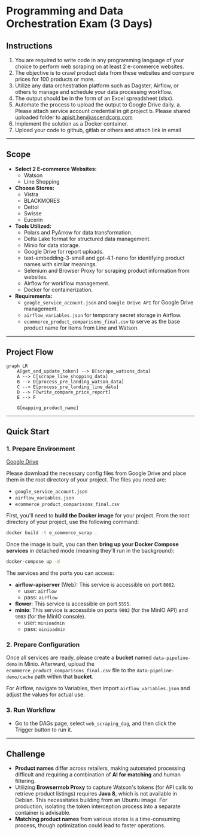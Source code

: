 # Programming and Data Orchestration Exam (3 Days)

## Instructions

1.  You are required to write code in any programming language of your choice to perform web scraping on at least 2 e-commerce websites.
2.  The objective is to crawl product data from these websites and compare prices for 100 products or more.
3.  Utilize any data orchestration platform such as Dagster, Airflow, or others to manage and schedule your data processing workflow.
4.  The output should be in the form of an Excel spreadsheet (xlsx).
5.  Automate the process to upload the output to Google Drive daily.
    a.  Please attach service account credential in git project
    b.  Please shared uploaded folder to apisit.hen@ascendcorp.com
6.  Implement the solution as a Docker container.
7.  Upload your code to github, gitlab or others and attach link in email

---

## Scope
- **Select 2 E-commerce Websites:**
	- Watson
	- Line Shopping
- **Choose Stores:**
	- Vistra
	- BLACKMORES
	- Dettol
	- Swisse
	- Eucerin
- **Tools Utilized:**
	- Polars and PyArrow for data transformation.
	- Delta Lake format for structured data management.
	- Minio for data storage.
	- Google Drive for report uploads.
	- text-embedding-3-small and gpt-4.1-nano for identifying product names with similar meanings.
	- Selenium and Browser Proxy for scraping product information from websites.
	- Airflow for workflow management.
	- Docker for containerization.
- **Requirements:**
	- `google_service_account.json` and `Google Drive API` for Google Drive management.
	- `airflow_variables.json` for temporary secret storage in Airflow.
	- `ecommerce_product_comparisons_final.csv` to serve as the base product name for items from Line and Watson.

---

## Project Flow
```mermaid
graph LR
    A[get_and_update_token] --> B[scrape_watsons_data]
    A --> C[scrape_line_shopping_data]
    B --> D[process_pre_landing_watson_data]
    C --> E[process_pre_landing_line_data]
    D --> F[write_compare_price_report]
    E --> F

    G[mapping_product_name]
```

---

## Quick Start

### 1. Prepare Environment

[Google Drive](https://drive.google.com/drive/folders/1ciyLMz9SO_A4WQVr7GG5Y1DptbaAjz3G?usp=sharing)

Please download the necessary config files from Google Drive and place them in the root directory of your project. The files you need are:
- `google_service_account.json`
- `airflow_variables.json`
- `ecommerce_product_comparisons_final.csv`

First, you'll need to **build the Docker image** for your project. From the root directory of your project, use the following command:

```bash
docker build -t e_commerce_scrap .
```

Once the image is built, you can then **bring up your Docker Compose services** in detached mode (meaning they'll run in the background):

```bash
docker-compose up -d
```

The services and the ports you can access:
- **airflow-apiserver** (Web): This service is accessible on port `8082`.
  - user: `airflow`
  - pass: `airflow`
- **flower**: This service is accessible on port `5555`.
- **minio**: This service is accessible on ports `9002` (for the MinIO API) and `9003` (for the MinIO console).
  - user: `minioadmin`
  - pass: `minioadmin`

### 2. Prepare Configuration

Once all services are ready, please create a **bucket** named `data-pipeline-demo` in Minio. Afterward, upload the `ecommerce_product_comparisons_final.csv` file to the `data-pipeline-demo/cache` path within that **bucket**.

For Airflow, navigate to Variables, then import `airflow_variables.json` and adjust the values for actual use.

### 3. Run Workflow

- Go to the DAGs page, select `web_scraping_dag`, and then click the Trigger button to run it.

---

## Challenge

- **Product names** differ across retailers, making automated processing difficult and requiring a combination of **AI for matching** and human filtering.
- Utilizing **Browsermob Proxy** to capture Watson's tokens (for API calls to retrieve product listings) requires **Java 8**, which is not available in Debian. This necessitates building from an Ubuntu image. For production, isolating the token interception process into a separate container is advisable.
- **Matching product names** from various stores is a time-consuming process, though optimization could lead to faster operations.